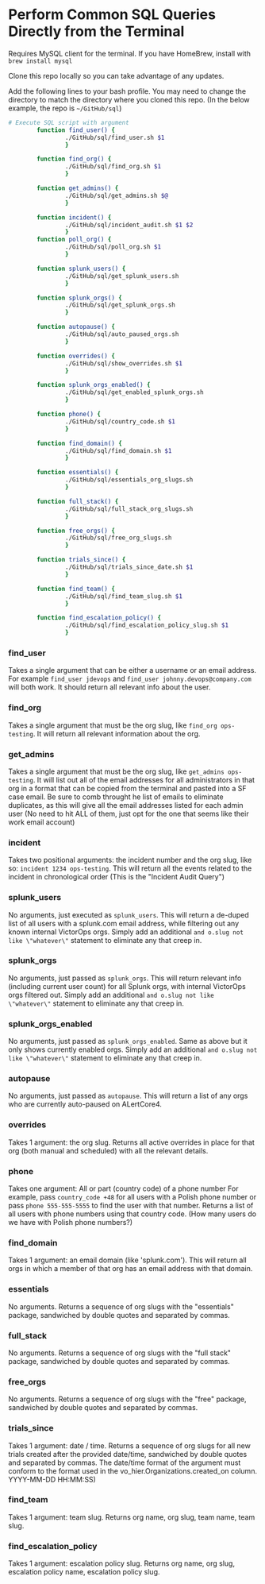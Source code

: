 # Perform Common SQL Queries Directly from the Terminal

Requires MySQL client for the terminal.  If you have HomeBrew, install with `brew install mysql`

Clone this repo locally so you can take advantage of any updates.

Add the following lines to your bash profile.  You may need to change the directory to match the directory where you cloned this repo.  (In the below example, the repo is `~/GitHub/sql`)


```bash
# Execute SQL script with argument
        function find_user() {
                ./GitHub/sql/find_user.sh $1
                }

        function find_org() {
                ./GitHub/sql/find_org.sh $1
                }

        function get_admins() {
                ./GitHub/sql/get_admins.sh $@
                }

        function incident() {
                ./GitHub/sql/incident_audit.sh $1 $2
                }
        function poll_org() {
                ./GitHub/sql/poll_org.sh $1
                }

        function splunk_users() {
                ./GitHub/sql/get_splunk_users.sh
                }

        function splunk_orgs() {
                ./GitHub/sql/get_splunk_orgs.sh
                }

        function autopause() {
                ./GitHub/sql/auto_paused_orgs.sh
                }

        function overrides() {
                ./GitHub/sql/show_overrides.sh $1
                }

        function splunk_orgs_enabled() {
                ./GitHub/sql/get_enabled_splunk_orgs.sh
                }

        function phone() {
                ./GitHub/sql/country_code.sh $1
                }

        function find_domain() {
                ./GitHub/sql/find_domain.sh $1
                }

        function essentials() {
                ./GitHub/sql/essentials_org_slugs.sh
                }

        function full_stack() {
                ./GitHub/sql/full_stack_org_slugs.sh
                }

        function free_orgs() {
                ./GitHub/sql/free_org_slugs.sh
                }

        function trials_since() {
                ./GitHub/sql/trials_since_date.sh $1
                }

        function find_team() {
                ./GitHub/sql/find_team_slug.sh $1
                }

        function find_escalation_policy() {
                ./GitHub/sql/find_escalation_policy_slug.sh $1
                }

```

### find_user
Takes a single argument that can be either a username or an email address.  For example `find_user jdevops` and `find_user johnny.devops@company.com` will both work.  It should return all relevant info about the user.

### find_org
Takes a single argument that must be the org slug, like `find_org ops-testing`.  It will return all relevant information about the org.

### get_admins
Takes a single argument that must be the org slug, like `get_admins ops-testing`.  It will list out all of the email addresses for all administrators in that org in a format that can be copied from the terminal and pasted into a SF case email.  Be sure to comb throught he list of emails to eliminate duplicates, as this will give all the email addresses listed for each admin user (No need to hit ALL of them, just opt for the one that seems like their work email account)

### incident
Takes two positional arguments: the incident number and the org slug, like so: `incident 1234 ops-testing`.  This will return all the events related to the incident in chronological order (This is the "Incident Audit Query")

### splunk_users
No arguments, just executed as `splunk_users`.  This will return a de-duped list of all users with a splunk.com email address, while filtering out any known internal VictorOps orgs.  Simply add an additional `and o.slug not like \"whatever\"` statement to eliminate any that creep in.

### splunk_orgs
No arguments, just passed as `splunk_orgs`.  This will return relevant info (including current user count) for all Splunk orgs, with internal VictorOps orgs filtered out. Simply add an additional `and o.slug not like \"whatever\"` statement to eliminate any that creep in.

### splunk_orgs_enabled
No arguments, just passed as `splunk_orgs_enabled`.  Same as above but it only shows currently enabled orgs. Simply add an additional `and o.slug not like \"whatever\"` statement to eliminate any that creep in.

### autopause
No arguments, just passed as `autopause`.  This will return a list of any orgs who are currently auto-paused on ALertCore4.

### overrides
Takes 1 argument: the org slug.  Returns all active overrides in place for that org (both manual and scheduled) with all the relevant details.

### phone
Takes one argument: All or part (country code) of a phone number For example, pass `country_code +48` for all users with a Polish phone number or pass `phone 555-555-5555` to find the user with that number.  Returns a list of all users with phone numbers using that country code.  (How many users do we have with Polish phone numbers?)

### find_domain
Takes 1 argument: an email domain (like 'splunk.com').  This will return all orgs in which a member of that org has an email address with that domain.

### essentials
No arguments.  Returns a sequence of org slugs with the "essentials" package, sandwiched by double quotes and separated by commas.

### full_stack
No arguments.  Returns a sequence of org slugs with the "full stack" package, sandwiched by double quotes and separated by commas.

### free_orgs
No arguments.  Returns a sequence of org slugs with the "free" package, sandwiched by double quotes and separated by commas.

### trials_since
Takes 1 argument: date / time.  Returns a sequence of org slugs for all new trials created after the provided date/time, sandwiched by double quotes and separated by commas.  The date/time format of the argument must conform to the format used in the vo_hier.Organizations.created_on column.  YYYY-MM-DD HH:MM:SS)

### find_team
Takes 1 argument: team slug.  Returns org name, org slug, team name, team slug.

### find_escalation_policy
Takes 1 argument: escalation policy slug.  Returns org name, org slug, escalation policy name, escalation policy slug.